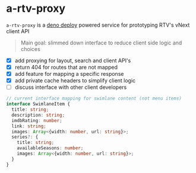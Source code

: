 # a-rtv-proxy

`a-rtv-proxy` is a [deno deploy](https://deno.com/deploy/docs) powered service for prototyping RTV's vNext client API

> Main goal: slimmed down interface to reduce client side logic and choices

- [x] add proxying for layout, search and client API's
- [x] return 404 for routes that are not mapped
- [x] add feature for mapping a specific response
- [x] add private cache headers to simplify client logic
- [ ] discuss interface with other client developers

```ts
// current interface mapping for swimlane content (not menu items)
interface SwimlaneItem {
  title: string;
  description: string;
  imdbRating: number;
  link: string;
  images: Array<{width: number, url: string}>;
  series?: {
    title: string;
    availableSeasons: number;
    images: Array<{width: number, url: string}>;
  }
}
```
